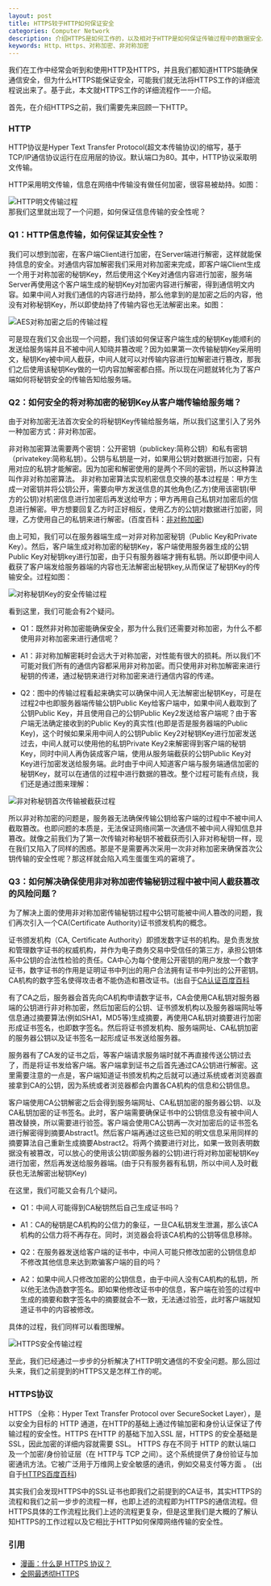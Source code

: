 ```yaml
---
layout: post
title: HTTPS较于HTTP如何保证安全
categories: Computer Network
description: 介绍HTTPS是如何工作的，以及相对于HTTP是如何保证传输过程中的数据安全。
keywords: Http、Https、对称加密、非对称加密
---
```


我们在工作中经常会听到和使用HTTP及HTTPS，并且我们都知道HTTPS能确保通信安全，但为什么HTTPS能保证安全，可能我们就无法将HTTPS工作的详细流程说出来了。基于此，本文就HTTPS工作的详细流程作一一介绍。

首先，在介绍HTTPS之前，我们需要先来回顾一下HTTP。  

### HTTP
HTTP协议是Hyper Text Transfer Protocol(超文本传输协议)的缩写，基于TCP/IP通信协议运行在应用层的协议。默认端口为80。其中，HTTP协议采取明文传输。 

HTTP采用明文传输，信息在网络中传输没有做任何加密，很容易被劫持。如图：  

![HTTP明文传输过程](http://m.qpic.cn/psc?/V11GmsHW1oZK9k/ENmuKd2PHQoigBx2P9ktWR83z99XTq2M101DEy36Lrcxl.OlvJ4UwhZmFwyiufRDAYwCGKelQcUtIJrfETXj.Q!!/b&bo=TgM1Ak4DNQIDByI!&rf=viewer_4)  
那我们这里就出现了一个问题，如何保证信息传输的安全性呢？

### Q1：HTTP信息传输，如何保证其安全性？
我们可以想到加密，在客户端Client进行加密，在Server端进行解密，这样就能保持信息的安全。对通信内容加解密我们采用对称加密来完成，即客户端Client生成一个用于对称加密的秘钥Key，然后使用这个Key对通信内容进行加密，服务端Server再使用这个客户端生成的秘钥Key对加密内容进行解密，得到通信明文内容。如果中间人对我们通信的内容进行劫持，那么他拿到的是加密之后的内容，他没有对称秘钥Key，所以即使劫持了传输内容也无法解密出来。如图：  

![AES对称加密之后的传输过程](http://xiaosalovejie.top/images/hashmap_resize_old.png)  

可是现在我们又会出现一个问题，我们该如何保证客户端生成的秘钥Key能顺利的发送给服务端并且不被中间人知晓并篡改呢？因为如果第一次传输秘钥Key采用明文，秘钥Key被中间人截获，中间人就可以对传输内容进行加解密进行篡改，那我们之后使用该秘钥Key做的一切内容加解密都白搭。所以现在问题就转化为了客户端如何将秘钥安全的传输告知给服务端。  

### Q2：如何安全的将对称加密的秘钥Key从客户端传输给服务端？  
由于对称加密无法首次安全的将秘钥Key传输给服务端，所以我们这里引入了另外一种加密方式：非对称加密。  

非对称加密算法需要两个密钥：公开密钥（publickey:简称公钥）和私有密钥（privatekey:简称私钥）。公钥与私钥是一对，如果用公钥对数据进行加密，只有用对应的私钥才能解密。因为加密和解密使用的是两个不同的密钥，所以这种算法叫作非对称加密算法。 非对称加密算法实现机密信息交换的基本过程是：甲方生成一对密钥并将公钥公开，需要向甲方发送信息的其他角色(乙方)使用该密钥(甲方的公钥)对机密信息进行加密后再发送给甲方；甲方再用自己私钥对加密后的信息进行解密。甲方想要回复乙方时正好相反，使用乙方的公钥对数据进行加密，同理，乙方使用自己的私钥来进行解密。(百度百科：[非对称加密](https://baike.baidu.com/item/%E9%9D%9E%E5%AF%B9%E7%A7%B0%E5%8A%A0%E5%AF%86%E7%AE%97%E6%B3%95/1208652?fr=aladdin))  

由上可知，我们可以在服务器端生成一对非对称加密秘钥（Public Key和Private Key）。然后，客户端生成对称加密的秘钥Key，客户端使用服务器生成的公钥Public Key对秘钥key进行加密，由于只有服务器端才拥有私钥。所以即便中间人截获了客户端发给服务器端的内容也无法解密出秘钥key,从而保证了秘钥Key的传输安全。过程如图：  

![对称秘钥Key的安全传输过程](http://xiaosalovejie.top/images/hashmap_resize_old.png)  

看到这里，我们可能会有2个疑问。  
* Q1：既然非对称加密能确保安全，那为什么我们还需要对称加密，为什么不都使用非对称加密来进行通信呢？  

* A1：非对称加解密耗时会远大于对称加密，对性能有很大的损耗。所以我们不可能对我们所有的通信内容都采用非对称加密。而只使用非对称加解密来进行秘钥的传递，通过秘钥来进行对称加密来进行通信内容的传递。

* Q2：图中的传输过程看起来确实可以确保中间人无法解密出秘钥Key，可是在过程2中也即服务器端传输公钥Public Key给客户端中，如果中间人截取到了公钥Public Key，并且使用自己的公钥Public Key2发送给客户端呢？由于客户端无法确定接收到的Public Key的真实性(也即是否是服务器端的Public Key)，这个时候如果采用中间人的公钥Public Key2对秘钥Key进行加密发送过去，中间人就可以使用他的私钥Private Key2来解密得到客户端的秘钥Key，同时中间人再伪装成客户端，使用从服务端截获的公钥Public Key对Key进行加密发送给服务端。此时由于中间人知道客户端与服务端通信加密的秘钥Key，就可以在通信的过程中进行数据的篡改。整个过程可能有点绕，我们还是通过图来理解： 

![非对称秘钥首次传输被截获过程](http://xiaosalovejie.top/images/hashmap_resize_old.png)  

所以非对称加密的问题是，服务器无法确保传输公钥给客户端的过程中不被中间人截取篡改。也即问题的本质是，无法保证网络间第一次通信不被中间人得知信息并篡改。就像之前我们为了第一次传输对称秘钥不被截获而引入非对称秘钥一样，现在我们又陷入了同样的困惑。那是不是需要再次采用一次非对称加密来确保首次公钥传输的安全性呢？那这样就会陷入鸡生蛋蛋生鸡的窘境了。

### Q3：如何解决确保使用非对称加密传输秘钥过程中被中间人截获篡改的风险问题？
为了解决上面的使用非对称加密传输秘钥过程中公钥可能被中间人篡改的问题，我们再次引入一个CA(Certificate Authority)证书颁发机构的概念。  

证书颁发机构（CA, Certificate Authority）即颁发数字证书的机构。是负责发放和管理数字证书的权威机构，并作为电子商务交易中受信任的第三方，承担公钥体系中公钥的合法性检验的责任。CA中心为每个使用公开密钥的用户发放一个数字证书，数字证书的作用是证明证书中列出的用户合法拥有证书中列出的公开密钥。CA机构的数字签名使得攻击者不能伪造和篡改证书。(出自于[CA认证百度百科](https://baike.baidu.com/item/CA%E8%AE%A4%E8%AF%81/6471579?fr=aladdin)  

有了CA之后，服务器会首先向CA机构申请数字证书，CA会使用CA私钥对服务器端的公钥进行非对称加密，然后加密后的公钥、证书颁发机构以及服务器端网址等信息通过摘要算法(例如SHA1，MD5等)生成摘要，再使用CA私钥对摘要进行加密形成证书签名，也即数字签名。然后将证书颁发机构、服务端网址、CA私钥加密的服务器公钥以及证书签名一起形成证书发送给服务器。  

服务器有了CA发的证书之后，等客户端请求服务端时就不再直接传送公钥过去了，而是将证书发给客户端。客户端拿到证书之后首先通过CA公钥进行解密。这里需要注意的一点是，客户端知道证书颁发机构之后就可以通过系统或者浏览器直接拿到CA的公钥，因为系统或者浏览器都会内置各CA机构的信息和公钥信息。  

客户端使用CA公钥解密之后会得到服务端网址、CA私钥加密的服务器公钥、以及CA私钥加密的证书签名。此时，客户端需要确保证书中的公钥信息没有被中间人篡改替换，所以需要进行验签。客户端会使用CA公钥再一次对加密后的证书签名进行解密得到摘要Abstract1。然后客户端再通过这些已知的明文信息采用同样的摘要算法自己重新生成摘要Abstract2。将两个摘要进行对比，如果一致则表明数据没有被篡改，可以放心的使用该公钥(即服务器的公钥)进行将对称加密秘钥Key进行加密，然后再发送给服务器端。(由于只有服务器有私钥，所以中间人及时截获也无法解密出秘钥Key)  

在这里，我们可能又会有几个疑问。

* Q1：中间人可能得到CA秘钥然后自己生成证书吗？
* A1：CA的秘钥是CA机构的公信力的象征，一旦CA私钥发生泄漏，那么该CA机构的公信力将不再存在。同时，浏览器会将该CA机构的公钥等信息移除。

* Q2：在服务器发送给客户端的证书中，中间人可能只修改加密的公钥信息却不修改其他信息来达到欺骗客户端的目的吗？
* A2：如果中间人只修改加密的公钥信息，由于中间人没有CA机构的私钥，所以他无法伪造数字签名。即如果他修改证书中的信息，客户端在验签的过程中生成的摘要和数字签名中的摘要就会不一致，无法通过验签，此时客户端就知道证书中的内容被修改。  

具体的过程，我们同样可以看图理解。  

![HTTPS安全传输过程](http://xiaosalovejie.top/images/hashmap_resize_old.png)  

至此，我们已经通过一步步的分析解决了HTTP明文通信的不安全问题。那么回过头来，我们之前提到的HTTPS又是怎样工作的呢。

### HTTPS协议
HTTPS （全称：Hyper Text Transfer Protocol over SecureSocket Layer），是以安全为目标的 HTTP 通道，在HTTP的基础上通过传输加密和身份认证保证了传输过程的安全性。HTTPS 在HTTP 的基础下加入SSL 层，HTTPS 的安全基础是 SSL，因此加密的详细内容就需要 SSL。 HTTPS 存在不同于 HTTP 的默认端口及一个加密/身份验证层（在 HTTP与 TCP 之间）。这个系统提供了身份验证与加密通讯方法。它被广泛用于万维网上安全敏感的通讯，例如交易支付等方面 。 (出自于[HTTPS百度百科](https://baike.baidu.com/item/https/285356?fr=aladdin))  

其实我们会发现HTTPS中的SSL证书也即我们之前提到的CA证书，其实HTTPS的流程和我们之前一步步的流程一样，也即上述的流程即为HTTPS的通信流程。但HTTPS具体的工作流程比我们上述的流程更复杂，但是这里我们是大概的了解认知HTTPS的工作过程以及它相比于HTTP如何保障网络传输的安全性。  


### 引用

* [漫画：什么是 HTTPS 协议？](https://zhuanlan.zhihu.com/p/57142784)
* [全网最透彻HTTPS](https://mp.weixin.qq.com/s/21JaXwdfSjItj5SgOwhapg)

